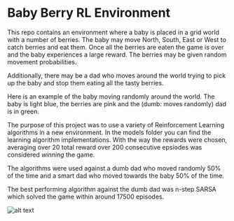 # Baby Berry RL Environment

This repo contains an environment where a baby is placed in a grid world with a number of berries. The baby may move North, South, East or West to catch berries and eat them. Once all the berries are eaten the game is over and the baby experiences a large reward. The berries may be given random movement probabilities.

Additionally, there may be a dad who moves around the world trying to pick up the baby and stop them eating all the tasty berries.

Here is an example of the baby moving randomly around the world. The baby is light blue, the berries are pink and the (dumb: moves randomly) dad is in green.


The purpose of this project was to use a variety of Reinforcement Learning algorithms in a new environment. In the models folder you can find the learning algorithm implementations. With the way the rewards were chosen, averaging over 20 total reward over 200 consecutive epsiodes was considered *winning* the game.

The algorithms were used against a dumb dad who moved randomly 50% of the time and a smart dad who moved towards the baby 50% of the time.

The best performing algorithm against the dumb dad was n-step SARSA which solved the game within around 17500 episodes.

![alt text](https://github.com/sjhatfield/babyberry/blob/master/image.jpg?raw=true)